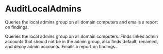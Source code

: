 # AuditLocalAdmins
Queries the local admins group on all domain computers and emails a report on findings.

Queries the local admins group on all domain computers.  Finds linked admin accounts that should not be in the admin group,
also finds default, renamed, and decoy admin accounts.  Emails a report on findings..
